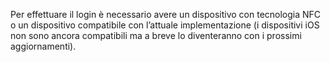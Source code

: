 Per effettuare il login è necessario avere un dispositivo con tecnologia NFC o un dispositivo compatibile con l’attuale implementazione (i dispositivi iOS non sono ancora compatibili ma a breve lo diventeranno con i prossimi aggiornamenti).